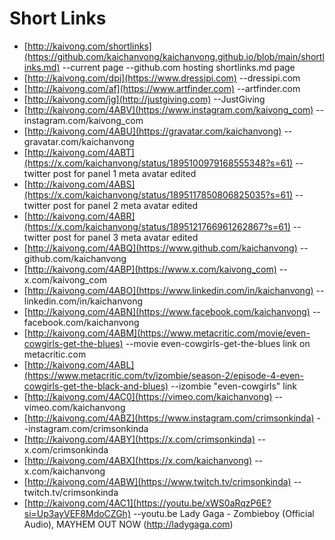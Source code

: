 # Short Links
* [http://kaivong.com/shortlinks](https://github.com/kaichanvong/kaichanvong.github.io/blob/main/shortlinks.md) --current page --github.com hosting shortlinks.md page
* [http://kaivong.com/dpi](https://www.dressipi.com) --dressipi.com
* [http://kaivong.com/af](https://www.artfinder.com) --artfinder.com
* [http://kaivong.com/jg](http://justgiving.com) --JustGiving
* [http://kaivong.com/4ABV](https://www.instagram.com/kaivong_com) --instagram.com/kaivong_com
* [http://kaivong.com/4ABU](https://gravatar.com/kaichanvong) --gravatar.com/kaichanvong
* [http://kaivong.com/4ABT](https://x.com/kaichanvong/status/1895100979168555348?s=61) -- twitter post for panel 1 meta avatar edited
* [http://kaivong.com/4ABS](https://x.com/kaichanvong/status/1895117850806825035?s=61) -- twitter post for panel 2 meta avatar edited
* [http://kaivong.com/4ABR](https://x.com/kaichanvong/status/1895121766961262867?s=61) -- twitter post for panel 3 meta avatar edited
* [http://kaivong.com/4ABQ](https://www.github.com/kaichanvong) --github.com/kaichanvong
* [http://kaivong.com/4ABP](https://www.x.com/kaivong_com) --x.com/kaivong_com
* [http://kaivong.com/4ABO](https://www.linkedin.com/in/kaichanvong) --linkedin.com/in/kaichanvong
* [http://kaivong.com/4ABN](https://www.facebook.com/kaichanvong) --facebook.com/kaichanvong
* [http://kaivong.com/4ABM](https://www.metacritic.com/movie/even-cowgirls-get-the-blues) --movie even-cowgirls-get-the-blues link on metacritic.com 
* [http://kaivong.com/4ABL](https://www.metacritic.com/tv/izombie/season-2/episode-4-even-cowgirls-get-the-black-and-blues) --izombie "even-cowgirls" link
* [http://kaivong.com/4AC0](https://vimeo.com/kaichanvong) --vimeo.com/kaichanvong
* [http://kaivong.com/4ABZ](https://www.instagram.com/crimsonkinda) --instagram.com/crimsonkinda
* [http://kaivong.com/4ABY](https://x.com/crimsonkinda) --x.com/crimsonkinda
* [http://kaivong.com/4ABX](https://x.com/kaichanvong) --x.com/kaichanvong
* [http://kaivong.com/4ABW](https://www.twitch.tv/crimsonkinda) --twitch.tv/crimsonkinda
* [http://kaivong.com/4AC1](https://youtu.be/xWS0aRqzP6E?si=Up3ayVEF8MdoCZGh) --youtu.be Lady Gaga - Zombieboy (Official Audio), MAYHEM OUT NOW (http://ladygaga.com) 
